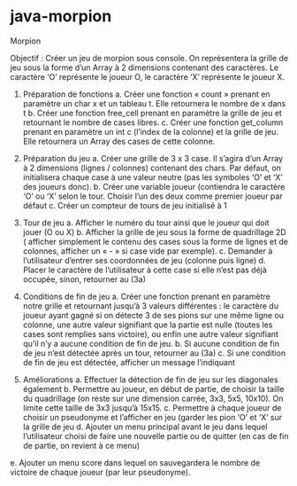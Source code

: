 # java-morpion

Morpion

Objectif : Créer un jeu de morpion sous console. On représentera la grille de jeu sous la
forme d’un Array à 2 dimensions contenant des caractères. Le caractère ‘O’ représente le
joueur O, le caractère ‘X’ représente le joueur X.

1. Préparation de fonctions
   a. Créer une fonction « count » prenant en paramètre un char x et un tableau t. Elle
   retournera le nombre de x dans t
   b. Créer une fonction free_cell prenant en paramètre la grille de jeu et retournant le
   nombre de cases libres.
   c. Créer une fonction get_column prenant en paramètre un int c (l’index de la colonne) et
   la grille de jeu. Elle retournera un Array des cases de cette colonne.

2. Préparation du jeu
   a. Créer une grille de 3 x 3 case. Il s’agira d’un Array à 2 dimensions (lignes / colonnes)
   contenant des chars. Par défaut, on initialisera chaque case à une valeur neutre (pas les
   symboles ‘O’ et ‘X’ des joueurs donc).
   b. Créer une variable joueur (contiendra le caractère ‘O’ ou ‘X’ selon le tour. Choisir l’un
   des deux comme premier joueur par défaut
   c. Créer un compteur de tours de jeu initialisé à 1
3. Tour de jeu
   a. Afficher le numéro du tour ainsi que le joueur qui doit jouer (O ou X)
   b. Afficher la grille de jeu sous la forme de quadrillage 2D ( afficher simplement le contenu
   des cases sous la forme de lignes et de colonnes, afficher un « - » si case vide par
   exemple).
   c. Demander à l’utilisateur d’entrer ses coordonnées de jeu (colonne puis ligne)
   d. Placer le caractère de l’utilisateur à cette case si elle n’est pas déjà occupée, sinon,
   retourner au (3a)
4. Conditions de fin de jeu
   a. Créer une fonction prenant en paramètre notre grille et retournant jusqu’à 3 valeurs
   différentes : le caractère du joueur ayant gagné si on détecte 3 de ses pions sur une
   même ligne ou colonne, une autre valeur signifiant que la partie est nulle (toutes les
   cases sont remplies sans victoire), ou enfin une autre valeur signifiant qu’il n’y a aucune
   condition de fin de jeu.
   b. Si aucune condition de fin de jeu n’est détectée après un tour, retourner au (3a)
   c. Si une condition de fin de jeu est détectée, afficher un message l’indiquant
5. Améliorations
   a. Effectuer la détection de fin de jeu sur les diagonales également
   b. Permettre au joueur, en début de partie, de choisir la taille du quadrillage (on reste sur
   une dimension carrée, 3x3, 5x5, 10x10). On limite cette taille de 3x3 jusqu’à 15x15.
   c. Permettre à chaque joueur de choisir un pseudonyme et l’afficher en jeu (garder les
   pion ‘O’ et ‘X’ sur la grille de jeu
   d. Ajouter un menu principal avant le jeu dans lequel l’utilisateur choisi de faire une
   nouvelle partie ou de quitter (en cas de fin de partie, on revient à ce menu)

e. Ajouter un menu score dans lequel on sauvegardera le nombre de victoire de chaque
joueur (par leur pseudonyme).

